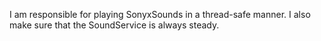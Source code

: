 I am responsible for playing SonyxSounds in a thread-safe manner. I also make sure that the SoundService is always steady.